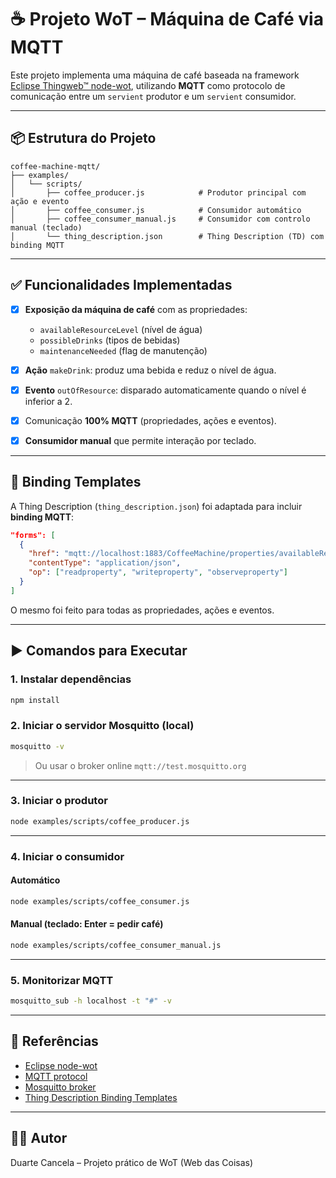 # ☕ Projeto WoT – Máquina de Café via MQTT

Este projeto implementa uma máquina de café baseada na framework [Eclipse Thingweb™ node-wot](https://github.com/eclipse-thingweb/node-wot), utilizando **MQTT** como protocolo de comunicação entre um `servient` produtor e um `servient` consumidor.

---

## 📦 Estrutura do Projeto

```
coffee-machine-mqtt/
├── examples/
│   └── scripts/
│       ├── coffee_producer.js            # Produtor principal com ação e evento
│       ├── coffee_consumer.js            # Consumidor automático
│       ├── coffee_consumer_manual.js     # Consumidor com controlo manual (teclado)
│       └── thing_description.json        # Thing Description (TD) com binding MQTT
```

---

## ✅ Funcionalidades Implementadas

-   [x] **Exposição da máquina de café** com as propriedades:

    -   `availableResourceLevel` (nível de água)
    -   `possibleDrinks` (tipos de bebidas)
    -   `maintenanceNeeded` (flag de manutenção)

-   [x] **Ação** `makeDrink`: produz uma bebida e reduz o nível de água.

-   [x] **Evento** `outOfResource`: disparado automaticamente quando o nível é inferior a 2.

-   [x] Comunicação **100% MQTT** (propriedades, ações e eventos).

-   [x] **Consumidor manual** que permite interação por teclado.

---

## 🔗 Binding Templates

A Thing Description (`thing_description.json`) foi adaptada para incluir **binding MQTT**:

```json
"forms": [
  {
    "href": "mqtt://localhost:1883/CoffeeMachine/properties/availableResourceLevel",
    "contentType": "application/json",
    "op": ["readproperty", "writeproperty", "observeproperty"]
  }
]
```

O mesmo foi feito para todas as propriedades, ações e eventos.

---

## ▶️ Comandos para Executar

### 1. Instalar dependências

```bash
npm install
```

### 2. Iniciar o servidor Mosquitto (local)

```bash
mosquitto -v
```

> Ou usar o broker online `mqtt://test.mosquitto.org`

---

### 3. Iniciar o produtor

```bash
node examples/scripts/coffee_producer.js
```

---

### 4. Iniciar o consumidor

#### Automático

```bash
node examples/scripts/coffee_consumer.js
```

#### Manual (teclado: Enter = pedir café)

```bash
node examples/scripts/coffee_consumer_manual.js
```

---

### 5. Monitorizar MQTT

```bash
mosquitto_sub -h localhost -t "#" -v
```

---

## 📎 Referências

-   [Eclipse node-wot](https://github.com/eclipse-thingweb/node-wot)
-   [MQTT protocol](https://mqtt.org/)
-   [Mosquitto broker](https://mosquitto.org/)
-   [Thing Description Binding Templates](https://github.com/w3c/wot-binding-templates)

---

## 👨‍💻 Autor

Duarte Cancela – Projeto prático de WoT (Web das Coisas)

